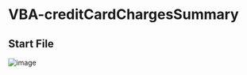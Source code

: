 # VBA-creditCardChargesSummary

## Start File
![image](https://user-images.githubusercontent.com/52837649/90323177-9c793b80-df2b-11ea-8bd9-775cd46b4e2d.png)

